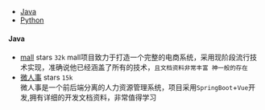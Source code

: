 - [Java](#Java)
- [Python](#Python)

#### Java
- [mall](https://github.com/macrozheng/mall) stars `32k`
  mall项目致力于打造一个完整的电商系统，采用现阶段流行技术实现，准确说他已经涵盖了所有的技术，`且文档资料非常丰富 神一般的存在`
- [微人事](https://github.com/lenve/vhr)   stars `15k`   
  微人事是一个前后端分离的人力资源管理系统，项目采用`SpringBoot`+`Vue`开发,拥有详细的开发文档资料，非常值得学习
